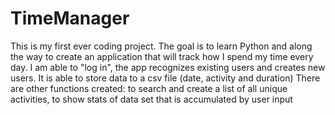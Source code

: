 # TimeManager
This is my first ever coding project. The goal is to learn Python and along the way to create an application that will track how I spend my time every day.
I am able to "log in", the app recognizes existing users and creates new users.
It is able to store data to a csv file (date, activity and duration)
There are other functions created: to search and create a list of all unique activities, to show stats of data set that is accumulated by user input

